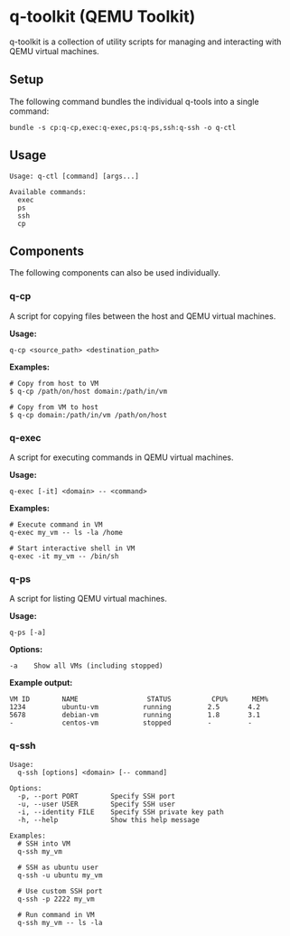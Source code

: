 # q-toolkit (QEMU Toolkit)

q-toolkit is a collection of utility scripts for managing and interacting with QEMU virtual machines. 

## Setup

The following command bundles the individual q-tools into a single command:

```
bundle -s cp:q-cp,exec:q-exec,ps:q-ps,ssh:q-ssh -o q-ctl
```

## Usage

```
Usage: q-ctl [command] [args...]

Available commands:
  exec
  ps
  ssh
  cp
```


## Components

The following components can also be used individually.

### q-cp

A script for copying files between the host and QEMU virtual machines.

**Usage:**
```
q-cp <source_path> <destination_path>
```

**Examples:**

```
# Copy from host to VM
$ q-cp /path/on/host domain:/path/in/vm

# Copy from VM to host
$ q-cp domain:/path/in/vm /path/on/host
```

### q-exec

A script for executing commands in QEMU virtual machines.

**Usage:**
```
q-exec [-it] <domain> -- <command>
```

**Examples:**
```
# Execute command in VM
q-exec my_vm -- ls -la /home

# Start interactive shell in VM
q-exec -it my_vm -- /bin/sh
```


### q-ps

A script for listing QEMU virtual machines.

**Usage:**
```
q-ps [-a]
```

**Options:**
```
-a    Show all VMs (including stopped)
```

**Example output:**
```
VM ID        NAME                 STATUS          CPU%      MEM%
1234         ubuntu-vm           running         2.5       4.2
5678         debian-vm           running         1.8       3.1
-            centos-vm           stopped         -         -
```


### q-ssh

```
Usage:
  q-ssh [options] <domain> [-- command]

Options:
  -p, --port PORT        Specify SSH port
  -u, --user USER        Specify SSH user
  -i, --identity FILE    Specify SSH private key path
  -h, --help             Show this help message

Examples:
  # SSH into VM
  q-ssh my_vm

  # SSH as ubuntu user
  q-ssh -u ubuntu my_vm

  # Use custom SSH port
  q-ssh -p 2222 my_vm

  # Run command in VM
  q-ssh my_vm -- ls -la
```

